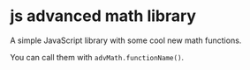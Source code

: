 # js advanced math library

A simple JavaScript library with some cool new math functions.

You can call them with `advMath.functionName()`.
